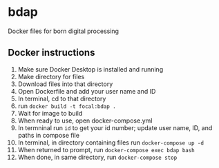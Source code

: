 # bdap
Docker files for born digital processing

## Docker instructions
1. Make sure Docker Desktop is installed and running
2. Make directory for files
3. Download files into that directory
4. Open Dockerfile and add your user name and ID
5. In terminal, cd to that directory
6. run `docker build -t focal:bdap .`
7. Wait for image to build
8. When ready to use, open docker-compose.yml
9. In termninal run `id` to get your id number; update user name, ID, and paths in compose file
10. In terminal, in directory containing files run `docker-compose up -d`
11. When returned to prompt, run `docker-compose exec bdap bash`
12. When done, in same directory, run `docker-compose stop`
